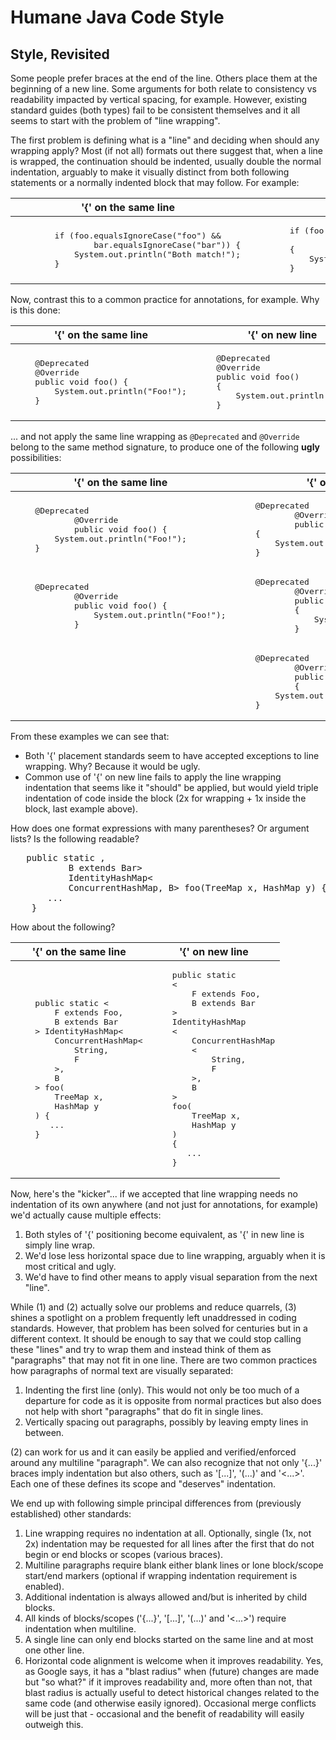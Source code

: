 # Humane Java Code Style

## Style, Revisited

Some people prefer braces at the end of the line. Others place them at the beginning of a new line.
Some arguments for both relate to consistency vs readability impacted by vertical spacing, for example. 
However, existing standard guides (both types) fail to be consistent themselves and it all seems to start
with the problem of "line wrapping".

The first problem is defining what is a "line" and deciding when should any wrapping apply?
Most (if not all) formats out there suggest that, when a line is wrapped, the continuation should be 
indented, usually double the normal indentation, arguably to make it visually distinct from both
following statements or a normally indented block that may follow. For example:

<table>
<thead><tr>
  <th>'{' on the same line</th>
  <th>'{' on new line</th>
</tr></thead><tbody><tr><td>
<pre lang="java">
        if (foo.equalsIgnoreCase("foo") &&
                bar.equalsIgnoreCase("bar")) {
            System.out.println("Both match!");
        }
</pre>
</td><td>
<pre lang="java">
        if (foo.equalsIgnoreCase("foo") &&
                bar.equalsIgnoreCase("bar"))
        {
            System.out.println("Both match!");
        }
</pre>
</td></tr></tbody></table>

Now, contrast this to a common practice for annotations, for example. Why is this done:

<table>
<thead><tr>
  <th>'{' on the same line</th>
  <th>'{' on new line</th>
</tr></thead><tbody><tr><td>
<pre lang="java">
    @Deprecated
    @Override
    public void foo() {
        System.out.println("Foo!");
    }
</pre>
</td><td>
<pre lang="java">
    @Deprecated
    @Override
    public void foo()
    {
        System.out.println("Foo!");
    }
</pre>
</td></tr></tbody></table>

... and not apply the same line wrapping as `@Deprecated` and `@Override` belong to the same method signature, to produce one of the following **ugly** possibilities:

<table>
<thead><tr>
  <th>'{' on the same line</th>
  <th>'{' on new line</th>
</tr></thead><tbody>
<tr><td>
<pre lang="java">
    @Deprecated
            @Override
            public void foo() {
        System.out.println("Foo!");
    }
</pre>
</td><td>
  <pre lang="java">
    @Deprecated
            @Override
            public void foo()
    {
        System.out.println("Foo!");
    }
</pre>
</td></tr>
<tr><td>
<pre lang="java">
    @Deprecated
            @Override
            public void foo() {
                System.out.println("Foo!");
            }
</pre>
</td><td>
  <pre lang="java">
    @Deprecated
            @Override
            public void foo()
            {
                System.out.println("Foo!");
            }
</pre>
</td></tr>
<tr><td>
</td><td>
<pre lang="java">
    @Deprecated
            @Override
            public void foo()
            {
        System.out.println("Foo!");
    }
</pre>
</td></tr>
</tbody></table>


From these examples we can see that:

  - Both '{' placement standards seem to have accepted exceptions to line wrapping. Why? Because it would be ugly.
  - Common use of '{' on new line fails to apply the line wrapping indentation that seems like it "should" be applied, but would yield triple indentation of code inside the block (2x for wrapping + 1x inside the block, last example above).


How does one format expressions with many parentheses? Or argument lists? Is the following readable?
<pre lang="java">
   public static <F extends Foo<F, B>,
           B extends Bar<F, B>>
           IdentityHashMap<
           ConcurrentHashMap<String, F
           >, B> foo(TreeMap<F, Integer
           > x, HashMap<Integer, B> y) {
       ...
    }
</pre>

How about the following?

<table>
<thead><tr>
  <th>'{' on the same line</th>
  <th>'{' on new line</th>
</tr></thead><tbody>
<tr><td>
<pre lang="java">
    public static <
        F extends Foo<F, B>,
        B extends Bar<F, B>
    > IdentityHashMap<
        ConcurrentHashMap<
            String, 
            F
        >,
        B
    > foo(
        TreeMap<F, Integer> x,
        HashMap<Integer, B> y
    ) {
       ...
    }
</pre>
</td><td>
<pre lang="java">
    public static
    <
        F extends Foo<F, B>,
        B extends Bar<F, B>
    >
    IdentityHashMap
    <
        ConcurrentHashMap
        <
            String, 
            F
        >,
        B
    >
    foo(
        TreeMap<F, Integer> x,
        HashMap<Integer, B> y
    )
    {
       ...
    }
</pre>
</td></tr>
</tbody></table>

Now, here's the "kicker"... if we accepted that line wrapping needs no indentation of its own anywhere 
(and not just for annotations, for example) we'd actually cause multiple effects:

  1. Both styles of '{' positioning become equivalent, as '{' in new line is simply line wrap.
  2. We'd lose less horizontal space due to line wrapping, arguably when it is most critical and ugly.
  3. We'd have to find other means to apply visual separation from the next "line".
  
While (1) and (2) actually solve our problems and reduce quarrels, (3) shines a spotlight on a problem
frequently left unaddressed in coding standards. However, that problem has been solved for centuries 
but in a different context. It should be enough to say that we could stop calling these "lines" and try
to wrap them and instead think of them as "paragraphs" that may not fit in one line. There are two
common practices how paragraphs of normal text are visually separated:

  1. Indenting the first line (only). This would not only be too much of a departure for code as it is opposite from normal practices but also does not help with short "paragraphs" that do fit in single lines.
  2. Vertically spacing out paragraphs, possibly by leaving empty lines in between.
  
(2) can work for us and it can easily be applied and verified/enforced around any multiline "paragraph". We can also recognize that not only '{...}' braces imply indentation but also others, such as '[...]', '(...)' and '<...>'.
Each one of these defines its scope and "deserves" indentation.

We end up with following simple principal differences from (previously established) other standards:

  1. Line wrapping requires no indentation at all. Optionally, single (1x, not 2x) indentation may be requested for all lines after the first that do not begin or end blocks or scopes (various braces).
  2. Multiline paragraphs require blank either blank lines or lone block/scope start/end markers (optional if wrapping indentation requirement is enabled).
  3. Additional indentation is always allowed and/but is inherited by child blocks.
  4. All kinds of blocks/scopes ('{...}', '[...]', '(...)' and '<...>') require indentation when multiline.
  5. A single line can only end blocks started on the same line and at most one other line.
  6. Horizontal code alignment is welcome when it improves readability. Yes, as Google says, it has a "blast radius" when (future) changes are made but "so what?" if it improves readability and, more often than not, that blast radius is actually useful to detect historical changes related to the same code (and otherwise easily ignored). Occasional merge conflicts will be just that - occasional and the benefit of readability will easily outweigh this.
  